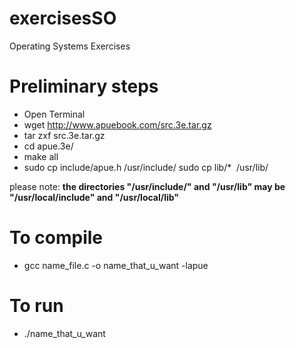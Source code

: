 # exercisesSO
Operating Systems Exercises

# Preliminary steps
- Open Terminal
- wget http://www.apuebook.com/src.3e.tar.gz
- tar zxf src.3e.tar.gz
- cd apue.3e/
- make all
- sudo cp include/apue.h /usr/include/
sudo cp lib/*  /usr/lib/

please note: **the directories "/usr/include/" and "/usr/lib" may be "/usr/local/include" and "/usr/local/lib"**

# To compile
- gcc name_file.c -o name_that_u_want -lapue

# To run
- ./name_that_u_want

